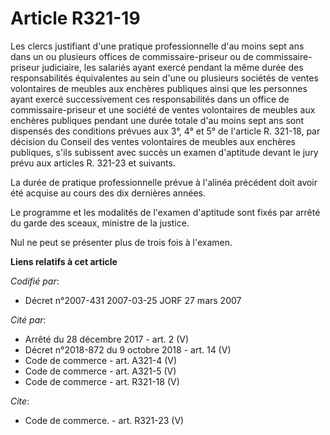 # Article R321-19

Les clercs justifiant d'une pratique professionnelle d'au moins sept ans dans un ou plusieurs offices de commissaire-priseur
ou de commissaire-priseur judiciaire, les salariés ayant exercé pendant la même durée des responsabilités équivalentes au
sein d'une ou plusieurs sociétés de ventes volontaires de meubles aux enchères publiques ainsi que les personnes ayant exercé
successivement ces responsabilités dans un office de commissaire-priseur et une société de ventes volontaires de meubles aux
enchères publiques pendant une durée totale d'au moins sept ans sont dispensés des conditions prévues aux 3°, 4° et 5° de
l'article R. 321-18, par décision du Conseil des ventes volontaires de meubles aux enchères publiques, s'ils subissent avec
succès un examen d'aptitude devant le jury prévu aux articles R. 321-23 et suivants.

La durée de pratique professionnelle prévue à l'alinéa précédent doit avoir été acquise au cours des dix dernières années.

Le programme et les modalités de l'examen d'aptitude sont fixés par arrêté du garde des sceaux, ministre de la justice.

Nul ne peut se présenter plus de trois fois à l'examen.

**Liens relatifs à cet article**

_Codifié par_:

  - Décret n°2007-431 2007-03-25 JORF 27 mars 2007

_Cité par_:

  - Arrêté du 28 décembre 2017 - art. 2 (V)
  - Décret n°2018-872 du 9 octobre 2018 - art. 14 (V)
  - Code de commerce - art. A321-4 (V)
  - Code de commerce - art. A321-5 (V)
  - Code de commerce - art. R321-18 (V)

_Cite_:

  - Code de commerce. - art. R321-23 (V)
